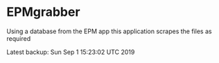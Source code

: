 # EPMgrabber
Using a database from the EPM app this application scrapes the files as required


Latest backup: Sun Sep 1 15:23:02 UTC 2019
